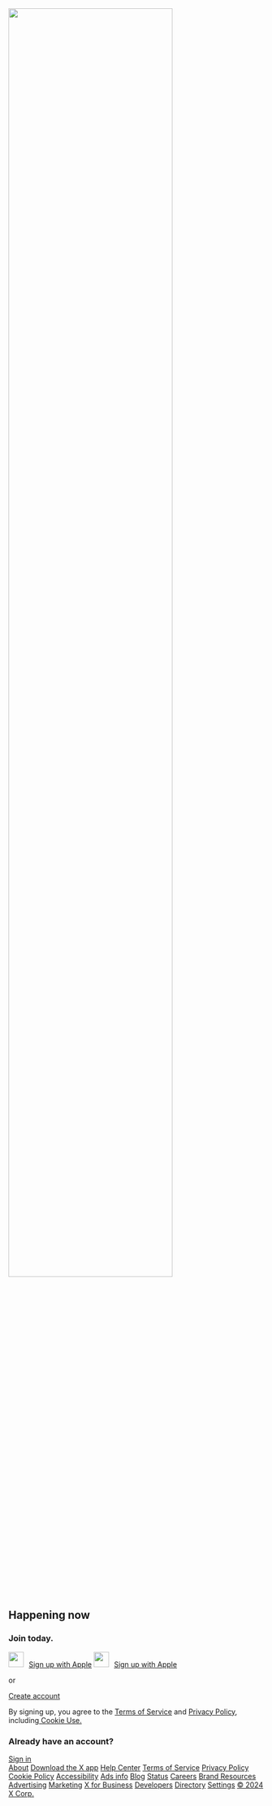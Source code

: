 <!DOCTYPE html>
<html lang="en">
<head>
    <meta charset="UTF-8">
    <meta name="viewport" content="width=device-width, initial-scale=1.0">
    <link rel="stylesheet" href="x.css" >
    <title>X</title>
</head>
<body>
  <div class="con-main">  
    <div class="con-left">
            <img src="x.avif" width="80%" height="80%">
    </div>
    <div class="con-right">
        <div class="con-signup">
            <h2>Happening now</h2>
            <h3>Join today.</h3>
            <a class="but-acc" href="#"><img src="2993685_brand_brands_google_logo_logos_icon.png" width="30px" height="30px" style="padding-right: 10px;">Sign up with Apple</a>
            <a class="but-acc" href="#"><img src="104490_apple_icon.png" width="30px" height="30px" style="padding-right: 10px;">Sign up with Apple</a>
            <div class="line">
                <div class="line-bo"></div><p class="ps">or</p><div class="line-bo"></div>
            </div>
            <a class="but-acc" id="but-acc" href="#" onclick="dialog_show()">Create account</a>
            <p>By signing up, you agree to the <a id="link-t" href="#">Terms of Service</a> and <a href="" id="link-t">Privacy Policy</a>, including<a href="" id="link-t"> Cookie Use.</a></p>
            <h3>Already have an account?</h3>    
            <a class="but-acc" id="but-acc1" href="#">Sign in</a>
        </div>
    </div>
  </div>
  <dialog id="dialog-co">
    <form>
        <div id="dialog-bor" style="display: block;">
            <div id="dialog-step">
                <button class="close" onclick="dialog_close()">close</button>
                <div class="dialog-f"> 
                <h4>Step 1 of 2</h4>
                <h1>Create your account</h1>
            
                    <div class="name" >
                        <label>Name</label>
                        <input type="text" required min="1" max="50">
                    </div>
                    <div class="name" >
                        <label>Email</label>
                        <input type="email" required >
                    </div>    
                        <label for="">Date of birth </label>
                        <p>This will not be shown publicly. Confirm your own age, even if this account is for a business, a pet, or something else.</p>
                    <div class="name" >
                        <label for="">Date of birth </label>
                        <input type="date">
                    </div>
                    <a class="dialog-next" id="dialog-next" href="#" onclick="dialog_step2()">Next</a>
                </div>
             </div>
        </div>
        <div id="dialog-bor1" style="display: none;">
            <div id="dialog-step1" >
                <button class="but-back" onclick="dialog_step1_back()">back</button>
                <div class="dialog-f2">
                    <h4>Step 2 of 2</h4>
                    <h3>Get more out of X</h3>
                    <div class="con-che">
                         <label for="">Receive email about your X activity and recommendations.</label>
                         <input  type="checkbox">
                    </div>
                    <h3>Connect with people you know</h3>
                    <div class="con-che">
                        <label for="">Let others find your X account by your email address.</label>
                        <input type="checkbox"  >
                    </div>
                    <h3>Personalized ads</h3>
                    <div class="con-che">
                        <label for="">You will always see ads on X based on your X activity. When this setting is enabled, X may further personalize ads from X advertisers, on and off X, by combining your X activity with other online activity and information from our partners.</label>
                        <input type="checkbox">
                    </div>
                    <p>By signing up, you agree to our Terms, Privacy Policy, and Cookie Use. X may use your contact information, including your email address and phone number for purposes outlined in our Privacy Policy. Learn more</p>
                    <a class="dialog-next" id="dialog-next" href="#" onclick="dialog_step2()">Next</a>
                </div>
             </div>
        </div>
</form>
  </dialog>
  <div class="footer">
    <a href="">About</a>
    <a href="">Download the X app</a>
    <a href="">Help Center</a>
    <a href="">Terms of Service</a>
    <a href="">Privacy Policy</a>
    <a href="">Cookie Policy</a>
    <a href="">Accessibility</a>
    <a href="">Ads info</a>
    <a href="">Blog</a>
    <a href="">Status</a>
    <a href="">Careers</a>
    <a href="">Brand Resources</a>
    <a href="">Advertising</a>
    <a href="">Marketing</a>
    <a href="">X for Business</a>
    <a href="">Developers</a>
    <a href="">Directory</a>
    <a href="">Settings</a>
    <a href="">© 2024 X Corp.</a>
  </div>
</body>
<script>
    function dialog_show(){
        var n= document.getElementById("dialog-co");
        n.showModal()
    }
    function dialog_close(){
        var n= document.getElementById("dialog-co");
        n.close()
    }
    function dialog_step2(){
        var n=document.getElementById('dialog-bor');
        var m=document.getElementById('dialog-bor1');
        n.style.display='none'
        m.style.display='block'
    }
    function dialog_step1_back(){
        var n=document.getElementById('dialog-bor');
        var m=document.getElementById('dialog-bor1');
        n.style.display='block'
        m.style.display='none'
    }
   
</script>
</html>
